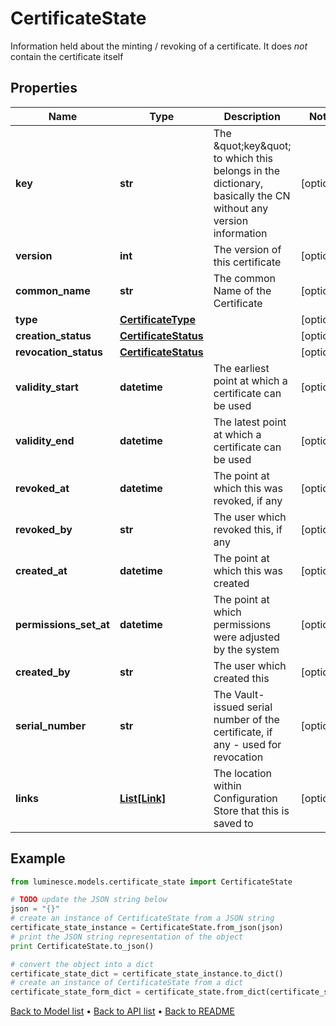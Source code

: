 # CertificateState

Information held about the minting / revoking of a certificate.  It does *not* contain the certificate itself

## Properties
Name | Type | Description | Notes
------------ | ------------- | ------------- | -------------
**key** | **str** | The \&quot;key\&quot; to which this belongs in the dictionary,  basically the CN without any version information | [optional] 
**version** | **int** | The version of this certificate | [optional] 
**common_name** | **str** | The common Name of the Certificate | [optional] 
**type** | [**CertificateType**](CertificateType.md) |  | [optional] 
**creation_status** | [**CertificateStatus**](CertificateStatus.md) |  | [optional] 
**revocation_status** | [**CertificateStatus**](CertificateStatus.md) |  | [optional] 
**validity_start** | **datetime** | The earliest point at which a certificate can be used | [optional] 
**validity_end** | **datetime** | The latest point at which a certificate can be used | [optional] 
**revoked_at** | **datetime** | The point at which this was revoked, if any | [optional] 
**revoked_by** | **str** | The user which revoked this, if any | [optional] 
**created_at** | **datetime** | The point at which this was created | [optional] 
**permissions_set_at** | **datetime** | The point at which permissions were adjusted by the system | [optional] 
**created_by** | **str** | The user which created this | [optional] 
**serial_number** | **str** | The Vault-issued serial number of the certificate, if any - used for revocation | [optional] 
**links** | [**List[Link]**](Link.md) | The location within Configuration Store that this is saved to | [optional] 

## Example

```python
from luminesce.models.certificate_state import CertificateState

# TODO update the JSON string below
json = "{}"
# create an instance of CertificateState from a JSON string
certificate_state_instance = CertificateState.from_json(json)
# print the JSON string representation of the object
print CertificateState.to_json()

# convert the object into a dict
certificate_state_dict = certificate_state_instance.to_dict()
# create an instance of CertificateState from a dict
certificate_state_form_dict = certificate_state.from_dict(certificate_state_dict)
```
[Back to Model list](../README.md#documentation-for-models) &#8226; [Back to API list](../README.md#documentation-for-api-endpoints) &#8226; [Back to README](../README.md)


